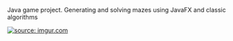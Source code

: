 Java game project. Generating and solving mazes using JavaFX and classic algorithms

<a href="https://imgur.com/nUETayc"><img src="https://i.imgur.com/nUETayc.png" title="source: imgur.com" /></a>
